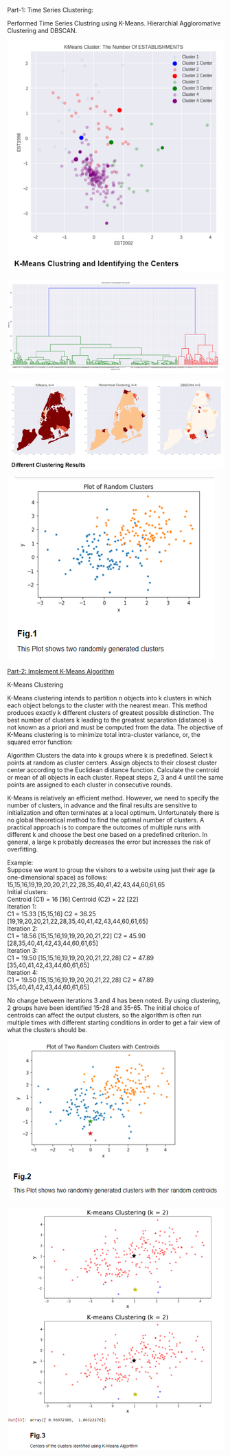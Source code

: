 Part-1: Time Series Clustering:

Performed Time Series Clustring using K-Means. Hierarchial Aggloromative Clustering and DBSCAN.


![solarpalette](Screenshots/1.PNG)

![solarpalette](Screenshots/2.PNG)

![solarpalette](Screenshots/3.PNG)

![solarpalette](Screenshots/4.PNG)


[Part-2: Implement K-Means Algorithm](http://stanford.edu/~cpiech/cs221/handouts/kmeans.html)



K-Means Clustering

K-Means clustering intends to partition n objects into k clusters in which each object belongs to the cluster with the nearest mean. This method produces exactly k different clusters of greatest possible distinction. The best number of clusters k leading to the greatest separation (distance) is not known as a priori and must be computed from the data. The objective of K-Means clustering is to minimize total intra-cluster variance, or, the squared error function: 		


Algorithm
Clusters the data into k groups where k  is predefined.
Select k points at random as cluster centers.
Assign objects to their closest cluster center according to the Euclidean distance function.
Calculate the centroid or mean of all objects in each cluster.
Repeat steps 2, 3 and 4 until the same points are assigned to each cluster in consecutive rounds.


K-Means is relatively an efficient method. However, we need to specify the number of clusters, in advance and the final results are sensitive to initialization and often terminates at a local optimum. Unfortunately there is no global theoretical method to find the optimal number of clusters. A practical approach is to compare the outcomes of multiple runs with different k and choose the best one based on a predefined criterion. In general, a large k probably decreases the error but increases the risk of overfitting.		
 		
Example:		
Suppose we want to group the visitors to a website using just their age (a one-dimensional space) as follows:		
15,15,16,19,19,20,20,21,22,28,35,40,41,42,43,44,60,61,65		
Initial clusters:		
Centroid (C1) = 16 [16]
Centroid (C2) = 22 [22]		
Iteration 1:		
C1 = 15.33 [15,15,16]
C2 = 36.25 [19,19,20,20,21,22,28,35,40,41,42,43,44,60,61,65]		
Iteration 2:		
C1 = 18.56 [15,15,16,19,19,20,20,21,22]
C2 = 45.90 [28,35,40,41,42,43,44,60,61,65]		
Iteration 3:		
C1 = 19.50 [15,15,16,19,19,20,20,21,22,28]
C2 = 47.89 [35,40,41,42,43,44,60,61,65]		
Iteration 4:		
C1 = 19.50 [15,15,16,19,19,20,20,21,22,28]
C2 = 47.89 [35,40,41,42,43,44,60,61,65]		
 		
No change between iterations 3 and 4 has been noted. By using clustering, 2 groups have been identified 15-28 and 35-65. The initial choice of centroids can affect the output clusters, so the algorithm is often run multiple times with different starting conditions in order to get a fair view of what the clusters should be.

![solarpalette](Screenshots/5.PNG)

![solarpalette](Screenshots/6.PNG)
















